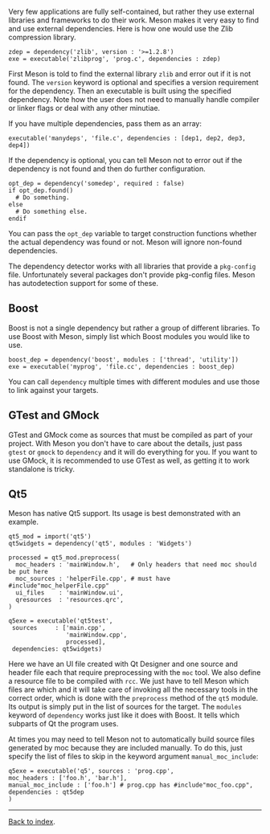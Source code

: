 Very few applications are fully self-contained, but rather they use external libraries and frameworks to do their work. Meson makes it very easy to find and use external dependencies. Here is how one would use the Zlib compression library.

    zdep = dependency('zlib', version : '>=1.2.8')
    exe = executable('zlibprog', 'prog.c', dependencies : zdep)

First Meson is told to find the external library `zlib` and error out if it is not found. The `version` keyword is optional and specifies a version requirement for the dependency. Then an executable is built using the specified dependency. Note how the user does not need to manually handle compiler or linker flags or deal with any other minutiae.

If you have multiple dependencies, pass them as an array:

    executable('manydeps', 'file.c', dependencies : [dep1, dep2, dep3, dep4])

If the dependency is optional, you can tell Meson not to error out if the dependency is not found and then do further configuration.

    opt_dep = dependency('somedep', required : false)
    if opt_dep.found()
      # Do something.
    else
      # Do something else.
    endif

You can pass the `opt_dep` variable to target construction functions whether the actual dependency was found or not. Meson will ignore non-found dependencies.

The dependency detector works with all libraries that provide a `pkg-config` file. Unfortunately several packages don't provide pkg-config files. Meson has autodetection support for some of these.

## Boost ##

Boost is not a single dependency but rather a group of different libraries. To use Boost with Meson, simply list which Boost modules you would like to use.

    boost_dep = dependency('boost', modules : ['thread', 'utility'])
    exe = executable('myprog', 'file.cc', dependencies : boost_dep)

You can call `dependency` multiple times with different modules and use those to link against your targets.

## GTest and GMock ##

GTest and GMock come as sources that must be compiled as part of your project. With Meson you don't have to care about the details, just pass `gtest` or `gmock` to `dependency` and it will do everything for you. If you want to use GMock, it is recommended to use GTest as well, as getting it to work standalone is tricky.

## Qt5 ##

Meson has native Qt5 support. Its usage is best demonstrated with an example.

    qt5_mod = import('qt5')
    qt5widgets = dependency('qt5', modules : 'Widgets')
    
    processed = qt5_mod.preprocess(
      moc_headers : 'mainWindow.h',   # Only headers that need moc should be put here
      moc_sources : 'helperFile.cpp', # must have #include"moc_helperFile.cpp"
      ui_files    : 'mainWindow.ui',
      qresources  : 'resources.qrc',
    )

    q5exe = executable('qt5test',
     sources     : ['main.cpp',
                    'mainWindow.cpp',
                    processed],
     dependencies: qt5widgets)

Here we have an UI file created with Qt Designer and one source and header file each that require preprocessing with the `moc` tool. We also define a resource file to be compiled with `rcc`. We just have to tell Meson which files are which and it will take care of invoking all the necessary tools in the correct order, which is done with the `preprocess` method of the `qt5` module. Its output is simply put in the list of sources for the target. The `modules` keyword of `dependency` works just like it does with Boost. It tells which subparts of Qt the program uses.

At times you may need to tell Meson not to automatically build source files generated by moc because they are included manually. To do this, just specify the list of files to skip in the keyword argument `manual_moc_include`:

    q5exe = executable('q5', sources : 'prog.cpp',
    moc_headers : ['foo.h', 'bar.h'],
    manual_moc_include : ['foo.h'] # prog.cpp has #include"moc_foo.cpp",
    dependencies : qt5dep
    )

---

[Back to index](Manual).